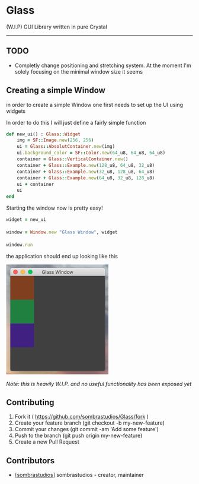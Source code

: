 # Glass

(W.I.P) GUI Library written in pure Crystal

---

## TODO
- Completly change positioning and stretching system. At the moment I'm solely focusing on the minimal window size it seems 


## Creating a simple Window
in order to create a simple Window one first needs to set up the UI using widgets

In order to do this I will just define a fairly simple function
```ruby
def new_ui() : Glass::Widget
	img = SF::Image.new(256, 256)
	ui = Glass::AbsolutContainer.new(img)
	ui.background_color = SF::Color.new(64_u8, 64_u8, 64_u8)
	container = Glass::VerticalContainer.new()
	container + Glass::Example.new(128_u8, 64_u8, 32_u8)
	container + Glass::Example.new(32_u8, 128_u8, 64_u8)
	container + Glass::Example.new(64_u8, 32_u8, 128_u8)
	ui + container
	ui
end
```

Starting the window now is pretty easy!

```ruby
widget = new_ui

window = Window.new "Glass Window", widget

window.run
```

the application should end up looking like this

![Example Application](./img/example_window.png "Example Window")

*Note: this is heavily W.I.P. and no useful functionality has been exposed yet*

## Contributing

1. Fork it ( https://github.com/sombrastudios/Glass/fork )
2. Create your feature branch (git checkout -b my-new-feature)
3. Commit your changes (git commit -am 'Add some feature')
4. Push to the branch (git push origin my-new-feature)
5. Create a new Pull Request

## Contributors

* [[sombrastudios]](https://github.com/sombrastudios) sombrastudios - creator, maintainer



